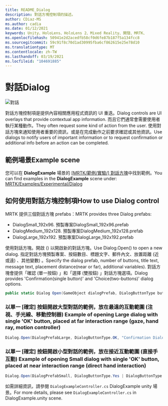 ```yaml
---
title: README_Dialog
description: 對話方塊控制項的描述。
author: CDiaz-MS
ms.author: cadia
ms.date: 01/12/2021
keywords: Unity、HoloLens、HoloLens 2、Mixed Reality、開發、MRTK、
ms.openlocfilehash: 50941e2d2acedfb58cf0d6fe87b187f5a134fcc8
ms.sourcegitcommit: 59c91f8c70d1ad30995fba6cf862615e25e78d10
ms.translationtype: MT
ms.contentlocale: zh-TW
ms.lasthandoff: 03/19/2021
ms.locfileid: "104691885"
---
```

# <a name="dialog"></a><span data-ttu-id="c0ec8-104">對話</span><span class="sxs-lookup"><span data-stu-id="c0ec8-104">Dialog</span></span>

![對話](../../Images/Dialog/MRTK_UX_Dialog_Main.png)

<span data-ttu-id="c0ec8-106">對話方塊控制項是提供內容相關應用程式資訊的 UI 重迭。</span><span class="sxs-lookup"><span data-stu-id="c0ec8-106">Dialog controls are UI overlays that provide contextual app information.</span></span> <span data-ttu-id="c0ec8-107">而且它們通常會需要使用者執行某種動作。</span><span class="sxs-lookup"><span data-stu-id="c0ec8-107">They often request some kind of action from the user.</span></span> <span data-ttu-id="c0ec8-108">使用對話方塊來通知使用者重要的資訊，或是在完成動作之前要求確認或其他資訊。</span><span class="sxs-lookup"><span data-stu-id="c0ec8-108">Use dialogs to notify users of important information or to request confirmation or additional info before an action can be completed.</span></span>

## <a name="example-scene"></a><span data-ttu-id="c0ec8-109">範例場景</span><span class="sxs-lookup"><span data-stu-id="c0ec8-109">Example scene</span></span>

<span data-ttu-id="c0ec8-110">您可以在 **DialogExample** 場景的 [ [MRTK/範例/實驗/] 對話方塊](https://github.com/microsoft/MixedRealityToolkit-Unity/tree/mrtk_development/Assets/MRTK/SDK/Experimental/Dialog)中找到範例。</span><span class="sxs-lookup"><span data-stu-id="c0ec8-110">You can find examples in the **DialogExample** scene under: [MRTK/Examples/Experimental/Dialog](https://github.com/microsoft/MixedRealityToolkit-Unity/tree/mrtk_development/Assets/MRTK/SDK/Experimental/Dialog)</span></span>

## <a name="how-to-use-dialog-control"></a><span data-ttu-id="c0ec8-111">如何使用對話方塊控制項</span><span class="sxs-lookup"><span data-stu-id="c0ec8-111">How to use Dialog control</span></span>

<span data-ttu-id="c0ec8-112">MRTK 提供三個對話方塊 prefabs：</span><span class="sxs-lookup"><span data-stu-id="c0ec8-112">MRTK provides three Dialog prefabs:</span></span>

- <span data-ttu-id="c0ec8-113">DialogSmall_192x96. 預製專案</span><span class="sxs-lookup"><span data-stu-id="c0ec8-113">DialogSmall_192x96.prefab</span></span>
- <span data-ttu-id="c0ec8-114">DialogMedium_192x128. 預製專案</span><span class="sxs-lookup"><span data-stu-id="c0ec8-114">DialogMedium_192x128.prefab</span></span>
- <span data-ttu-id="c0ec8-115">DialogLarge_192x192. 預製專案</span><span class="sxs-lookup"><span data-stu-id="c0ec8-115">DialogLarge_192x192.prefab</span></span>

<span data-ttu-id="c0ec8-116">使用對話方塊。開啟 () 以開啟新的對話方塊。</span><span class="sxs-lookup"><span data-stu-id="c0ec8-116">Use Dialog.Open() to open a new dialog.</span></span> <span data-ttu-id="c0ec8-117">指定對話方塊預製專案、按鈕數目、標題文字、郵件內文、放置距離 (近或遠) 、其他變數) 。</span><span class="sxs-lookup"><span data-stu-id="c0ec8-117">Specify the dialog prefab, number of buttons, title text, message text, placement distance(near or far), additional variables).</span></span> <span data-ttu-id="c0ec8-118">對話方塊會提供「確認 (單一按鈕) 」和「選擇 (雙按鈕) 」對話方塊選項。</span><span class="sxs-lookup"><span data-stu-id="c0ec8-118">Dialog provides 'Confirmation(single button)' and 'Choice(two-buttons)' dialog options.</span></span>

```c#
public static Dialog Open(GameObject dialogPrefab, DialogButtonType buttons, string title, string message, bool placeForNearInteraction, System.Object variable = null)
```

### <a name="example-of-opening-large-dialog-with-single-ok-button-placed-at-far-interaction-range-gaze-hand-ray-motion-controller"></a><span data-ttu-id="c0ec8-119">以單一 [確定] 按鈕開啟大型對話的範例，放在最遠的互動範圍 (注視、手光線、移動控制器) </span><span class="sxs-lookup"><span data-stu-id="c0ec8-119">Example of opening Large dialog with single 'OK' button, placed at far interaction range (gaze, hand ray, motion controller)</span></span>

```c#
Dialog.Open(DialogPrefabLarge, DialogButtonType.OK, "Confirmation Dialog, Large, Far", "This is an example of a large dialog with only one button, placed at far interaction range", false);
```

### <a name="example-of-opening-small-dialog-with-single-ok-button-placed-at-near-interaction-range-direct-hand-interaction"></a><span data-ttu-id="c0ec8-120">以單一 [確定] 按鈕開啟小型對話的範例，放在接近互動範圍 (直接手互動) </span><span class="sxs-lookup"><span data-stu-id="c0ec8-120">Example of opening Small dialog with single 'OK' button, placed at near interaction range (direct hand interaction)</span></span>

```c#
Dialog.Open(DialogPrefabSmall, DialogButtonType.Yes | DialogButtonType.No, "Confirmation Dialog, Small, Far", "This is an example of a small dialog with a choice message, placed at near interaction range", true);
```

<span data-ttu-id="c0ec8-121">如需詳細資訊，請參閱 `DialogExampleController.cs` DialogExample unity 場景。</span><span class="sxs-lookup"><span data-stu-id="c0ec8-121">For more details, please see `DialogExampleController.cs` in DialogExample.unity scene.</span></span>
